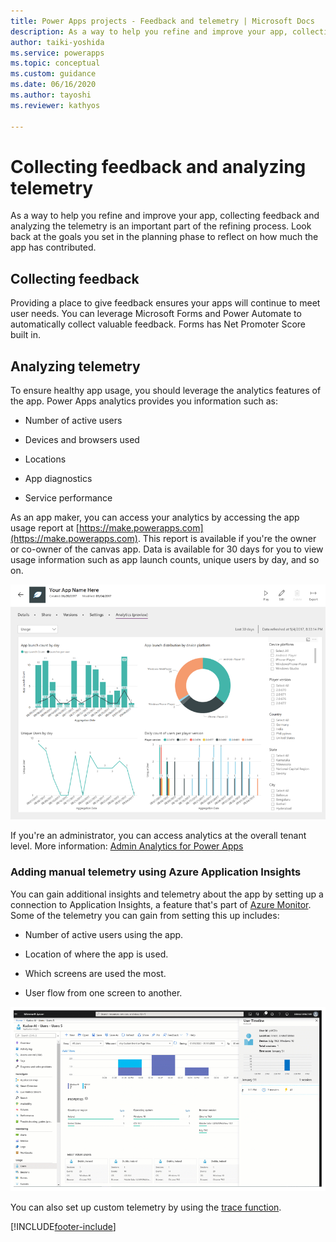 ```yaml
---
title: Power Apps projects - Feedback and telemetry | Microsoft Docs
description: As a way to help you refine and improve your app, collecting feedback and analyzing the telemetry is an important part of the refining process.
author: taiki-yoshida
ms.service: powerapps
ms.topic: conceptual
ms.custom: guidance
ms.date: 06/16/2020
ms.author: tayoshi
ms.reviewer: kathyos

---
```


# Collecting feedback and analyzing telemetry

As a way to help you refine and improve your app, collecting feedback and analyzing the
telemetry is an important part of the refining process. Look
back at the goals you set in the planning phase to reflect
on how much the app has contributed.

## Collecting feedback

Providing a place to give feedback ensures your apps will continue to meet user
needs. You can leverage Microsoft Forms and Power Automate to automatically
collect valuable feedback. Forms has Net Promoter Score built in.

## Analyzing telemetry

To ensure healthy app usage, you should leverage the analytics features of the
app. Power Apps analytics provides you information such as:

- Number of active users

- Devices and browsers used

- Locations

- App diagnostics

- Service performance

As an app maker, you can access your analytics by accessing the app usage
report at [https://make.powerapps.com](https://make.powerapps.com). This report is available if you're the owner or co-owner of the canvas
app. Data is available for 30 days for you to view usage information such as app launch
counts, unique users by day, and so on.

![A screenshot of an app usage report.](media/telemetry.png "A screenshot of an app usage report")

If you're an administrator, you can access analytics at the overall tenant level.
More information: [Admin Analytics for Power Apps](/power-platform/admin/analytics-powerapps)

### Adding manual telemetry using Azure Application Insights

You can gain additional insights and telemetry about the app by setting up a
connection to Application Insights, a feature that's part of [Azure Monitor](/azure/azure-monitor/overview).
Some of the telemetry you can gain from setting this up includes:

- Number of active users using the app.

- Location of where the app is used.

- Which screens are used the most.

- User flow from one screen to another.

![A screenshot of Application Insights.](media/app-insights.png "A screenshot of Application Insights")

You can also set up custom telemetry by using the [trace
function](../../maker/canvas-apps/functions/function-trace.md).


[!INCLUDE[footer-include](../../includes/footer-banner.md)]